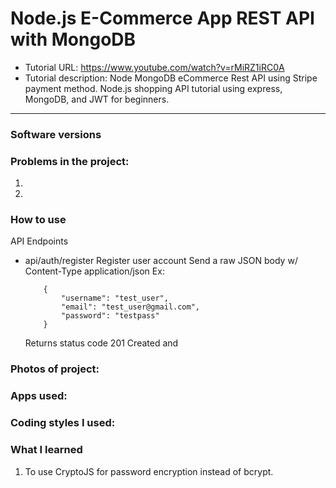 # Node.js E-Commerce App REST API with MongoDB
- Tutorial URL: https://www.youtube.com/watch?v=rMiRZ1iRC0A
- Tutorial description: Node MongoDB eCommerce Rest API using Stripe payment method. Node.js shopping API tutorial using express, MongoDB, and JWT for beginners. 

___________

### Software versions

### Problems in the project:
1.
2.

### How to use

API Endpoints
- api/auth/register 
    Register user account
    Send a raw JSON body w/ Content-Type application/json
    Ex:
    ```
        {
            "username": "test_user",
            "email": "test_user@gmail.com",
            "password": "testpass"
        }
    ```
    Returns status code 201 Created and
### Photos of project:

### Apps used:

### Coding styles I used:

### What I learned
1. To use CryptoJS for password encryption instead of bcrypt.